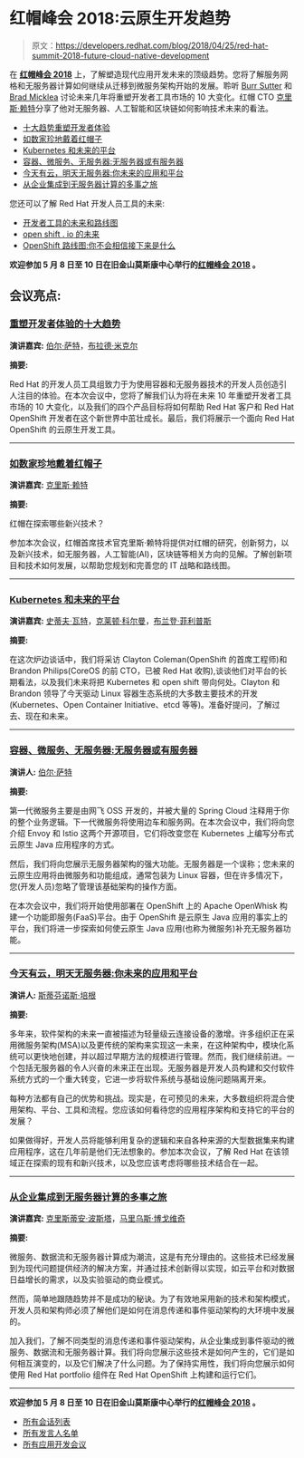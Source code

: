 # 红帽峰会 2018:云原生开发趋势

> 原文：<https://developers.redhat.com/blog/2018/04/25/red-hat-summit-2018-future-cloud-native-development>

在 **[红帽峰会 2018](https://www.redhat.com/en/summit/2018)** 上，了解塑造现代应用开发未来的顶级趋势。您将了解服务网格和无服务器计算如何继续从迁移到微服务架构开始的发展。聆听 [Burr Sutter](https://agenda.summit.redhat.com/SpeakerDetail.aspx?id=366942) 和 [Brad Micklea](https://agenda.summit.redhat.com/SpeakerDetail.aspx?id=366958) 讨论未来几年将重塑开发者工具市场的 10 大变化。红帽 CTO [克里斯·赖特](https://agenda.summit.redhat.com/SpeakerDetail.aspx?id=383870)分享了他对无服务器、人工智能和区块链如何影响技术未来的看法。

*   [十大趋势重塑开发者体验](https://agenda.summit.redhat.com/SessionDetail.aspx?id=162577)
*   [如数家珍地戴着红帽子](https://agenda.summit.redhat.com/SessionDetail.aspx?id=163626)
*   [Kubernetes 和未来的平台](https://agenda.summit.redhat.com/SessionDetail.aspx?id=154853)
*   [容器、微服务、无服务器:无服务器或有服务器](https://agenda.summit.redhat.com/SessionDetail.aspx?id=163813)
*   [今天有云，明天无服务器:你未来的应用和平台](https://agenda.summit.redhat.com/SessionDetail.aspx?id=162834)
*   [从企业集成到无服务器计算的多事之旅](https://agenda.summit.redhat.com/SessionDetail.aspx?id=154409)

您还可以了解 Red Hat 开发人员工具的未来:

*   [开发者工具的未来和路线图](https://agenda.summit.redhat.com/SessionDetail.aspx?id=163807)
*   [open shift . io 的未来](https://agenda.summit.redhat.com/SessionDetail.aspx?id=163810)
*   [OpenShift 路线图:你不会相信接下来是什么](https://agenda.summit.redhat.com/SessionDetail.aspx?id=153668)

**欢迎参加 5 月 8 日至 10 日在旧金山莫斯康中心举行的[红帽峰会 2018](https://www.redhat.com/en/summit/2018) 。**

## 会议亮点:

### **[重塑开发者体验的十大趋势](https://agenda.summit.redhat.com/SessionDetail.aspx?id=162577)**

**演讲嘉宾:** [伯尔·萨特](https://agenda.summit.redhat.com/SpeakerDetail.aspx?id=366942)，[布拉德·米克尔](https://agenda.summit.redhat.com/SpeakerDetail.aspx?id=366958)

**摘要:**

Red Hat 的开发人员工具组致力于为使用容器和无服务器技术的开发人员创造引人注目的体验。在本次会议中，您将了解我们认为将在未来 10 年重塑开发者工具市场的 10 大变化，以及我们的四个产品目标将如何帮助 Red Hat 客户和 Red Hat OpenShift 开发者在这个新世界中茁壮成长。最后，我们将展示一个面向 Red Hat OpenShift 的云原生开发工具。

* * *

### **[如数家珍地戴着红帽子](https://agenda.summit.redhat.com/SessionDetail.aspx?id=163626)**

**演讲嘉宾:** [克里斯·赖特](https://agenda.summit.redhat.com/SpeakerDetail.aspx?id=383870)

**摘要:**

红帽在探索哪些新兴技术？

参加本次会议，红帽首席技术官克里斯·赖特将提供对红帽的研究，创新努力，以及新兴技术，如无服务器，人工智能(AI)，区块链等相关方向的见解。了解创新项目和技术如何发展，以帮助您规划和完善您的 IT 战略和路线图。

* * *

### **[Kubernetes 和未来的平台](https://agenda.summit.redhat.com/SessionDetail.aspx?id=154853)**

**演讲嘉宾:** [史蒂夫·瓦特](https://agenda.summit.redhat.com/SpeakerDetail.aspx?id=366103)，[克莱顿·科尔曼](https://agenda.summit.redhat.com/SpeakerDetail.aspx?id=391338)，[布兰登·菲利普斯](https://agenda.summit.redhat.com/SpeakerDetail.aspx?id=391339)

**摘要:**

在这次炉边谈话中，我们将采访 Clayton Coleman(OpenShift 的首席工程师)和 Brandon Philips(CoreOS 的前 CTO，已被 Red Hat 收购),谈谈他们对平台的长期看法，以及我们未来将把 Kubernetes 和 open shift 带向何处。Clayton 和 Brandon 领导了今天驱动 Linux 容器生态系统的大多数主要技术的开发(Kubernetes、Open Container Initiative、etcd 等等)。准备好提问，了解过去、现在和未来。

* * *

### **[容器、微服务、无服务器:无服务器或有服务器](https://agenda.summit.redhat.com/SessionDetail.aspx?id=163813)**

**演讲人:** [伯尔·萨特](https://agenda.summit.redhat.com/SpeakerDetail.aspx?id=366942)

**摘要:**

第一代微服务主要是由网飞 OSS 开发的，并被大量的 Spring Cloud 注释用于你的整个业务逻辑。下一代微服务将使用边车和服务网。在本次会议中，我们将向您介绍 Envoy 和 Istio 这两个开源项目，它们将改变您在 Kubernetes 上编写分布式云原生 Java 应用程序的方式。

然后，我们将向您展示无服务器架构的强大功能。无服务器是一个误称；您未来的云原生应用将由微服务和功能组成，通常包装为 Linux 容器，但在许多情况下，您(开发人员)忽略了管理该基础架构的操作方面。

在本次会议中，我们将开始使用部署在 OpenShift 上的 Apache OpenWhisk 构建一个功能即服务(FaaS)平台。由于 OpenShift 是云原生 Java 应用的事实上的平台，我们将进一步探索如何使云原生 Java 应用(也称为微服务)补充无服务器功能。

* * *

### **[今天有云，明天无服务器:你未来的应用和平台](https://agenda.summit.redhat.com/SessionDetail.aspx?id=162834)**

**演讲人:** [斯蒂芬诺斯·培根](https://agenda.summit.redhat.com/SpeakerDetail.aspx?id=383873)

**摘要:**

多年来，软件架构的未来一直被描述为轻量级云连接设备的激增。许多组织正在采用微服务架构(MSA)以及更传统的架构来实现这一未来，在这种架构中，模块化系统可以更快地创建，并以超过早期方法的规模进行管理。然而，我们继续前进。一个包括无服务器的令人兴奋的未来正在出现。无服务器是开发人员构建和交付软件系统方式的一个重大转变，它进一步将软件系统与基础设施问题隔离开来。

每种方法都有自己的优势和挑战。现实是，在可预见的未来，大多数组织将混合使用架构、平台、工具和流程。您应该如何看待您的应用程序架构和支持它的平台的发展？

如果做得好，开发人员将能够利用复杂的逻辑和来自各种来源的大型数据集来构建应用程序，这在几年前是他们无法想象的。参加本次会议，了解 Red Hat 在该领域正在探索的现有和新兴技术，以及您应该考虑将哪些技术结合在一起。

* * *

### **[从企业集成到无服务器计算的多事之旅](https://agenda.summit.redhat.com/SessionDetail.aspx?id=154409)**

**演讲嘉宾:** [克里斯蒂安·波斯塔](https://agenda.summit.redhat.com/SpeakerDetail.aspx?id=365640)，[马里乌斯·博戈维奇](https://agenda.summit.redhat.com/SpeakerDetail.aspx?id=366598)

**摘要:**

微服务、数据流和无服务器计算成为潮流，这是有充分理由的。这些技术已经发展到为现代问题提供经济的解决方案，并通过技术创新得以实现，如云平台和对数据日益增长的需求，以及实验驱动的商业模式。

然而，简单地跟随趋势并不是成功的秘诀。为了有效地采用新的技术和架构模式，开发人员和架构师必须了解他们是如何在消息传递和事件驱动架构的大环境中发展的。

加入我们，了解不同类型的消息传递和事件驱动架构，从企业集成到事件驱动的微服务、数据流和无服务器计算。我们将向您展示这些技术是如何产生的，它们是如何相互演变的，以及它们解决了什么问题。为了保持实用性，我们将向您展示如何使用 Red Hat portfolio 组件在 Red Hat OpenShift 上构建和运行它们。

* * *

**欢迎参加 5 月 8 日至 10 日在旧金山莫斯康中心举行的[红帽峰会 2018](https://www.redhat.com/en/summit/2018) 。**

*   [所有会话列表](https://agenda.summit.redhat.com/)
*   [所有发言人名单](https://agenda.summit.redhat.com/Speakers.aspx)
*   [所有应用开发会议](https://agenda.summit.redhat.com/?Application%20development=2)